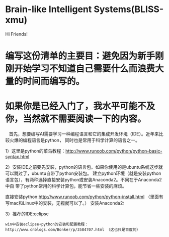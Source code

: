 # Brain-like Intelligent Systems(BLISS-xmu)

Hi Friends!

 # 编写这份清单的主要目：避免因为新手刚刚开始学习不知道自己需要什么而浪费大量的时间而编写的。
 # 如果你是已经入门了，我水平可能不及你，当然就不需要阅读一下的内容。

    首先，想要编写AI需要学习一种编程语言和它的集成开发环境（IDE）。近年来比较火爆的编程语言是python，
同时也是常用于科学计算的语言之一。

1）这里是python的菜鸟教程：http://www.runoob.com/python/python-basic-syntax.html

2）安装IDE之前要先安装，python的语言包。如果你使用的是ubuntu系统这步就可以跳过了，ubuntu自带了python安装包。
   建立python环境（就是安装python语言包），有两种选择直接安装python或安装Anaconda2。不同在于Anaconda2中自
带了python常用的科学计算包，能节省一些安装的麻烦。

直接安装python:http://www.runoob.com/python/python-install.html （里面有写mac和Linux中的安装，无视就可以了。）
安装Anaconda2:

3）推荐的IDE:eclipse

    win中安装eclipse+python的安装和配置教程：http://www.cnblogs.com/Bonker/p/3584707.html （这也只是百度的）
